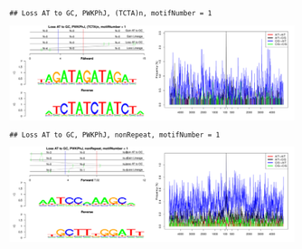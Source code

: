 

```
## Loss AT to GC, PWKPhJ, (TCTA)n, motifNumber = 1
```

![plot of chunk motifPValues](figure/motifPValues-1.png)

```
## Loss AT to GC, PWKPhJ, nonRepeat, motifNumber = 1
```

![plot of chunk motifPValues](figure/motifPValues-2.png)
  
